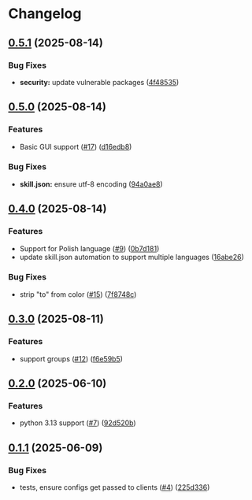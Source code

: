 # Changelog

## [0.5.1](https://github.com/OscillateLabsLLC/skill-homeassistant/compare/v0.5.0...v0.5.1) (2025-08-14)


### Bug Fixes

* **security:** update vulnerable packages ([4f48535](https://github.com/OscillateLabsLLC/skill-homeassistant/commit/4f4853572d41d0e23638061a8537fb1d96a61834))

## [0.5.0](https://github.com/OscillateLabsLLC/skill-homeassistant/compare/v0.4.0...v0.5.0) (2025-08-14)


### Features

* Basic GUI support ([#17](https://github.com/OscillateLabsLLC/skill-homeassistant/issues/17)) ([d16edb8](https://github.com/OscillateLabsLLC/skill-homeassistant/commit/d16edb80d65c025e0157f344eab9284c36b15c9e))


### Bug Fixes

* **skill.json:** ensure utf-8 encoding ([94a0ae8](https://github.com/OscillateLabsLLC/skill-homeassistant/commit/94a0ae837bc3f279ac31deed38e35d6d3505bde1))

## [0.4.0](https://github.com/OscillateLabsLLC/skill-homeassistant/compare/v0.3.0...v0.4.0) (2025-08-14)


### Features

* Support for Polish language ([#9](https://github.com/OscillateLabsLLC/skill-homeassistant/issues/9)) ([0b7d181](https://github.com/OscillateLabsLLC/skill-homeassistant/commit/0b7d181eb4c433a1fa98f1c97fbeb31fc15e59d6))
* update skill.json automation to support multiple languages ([16abe26](https://github.com/OscillateLabsLLC/skill-homeassistant/commit/16abe264116deabf32b9b5ac0e1f5e0081602f2a))


### Bug Fixes

* strip "to" from color ([#15](https://github.com/OscillateLabsLLC/skill-homeassistant/issues/15)) ([7f8748c](https://github.com/OscillateLabsLLC/skill-homeassistant/commit/7f8748c4ea21a2c7efd4308b6f1b1d60fef54cdb))

## [0.3.0](https://github.com/OscillateLabsLLC/skill-homeassistant/compare/v0.2.0...v0.3.0) (2025-08-11)


### Features

* support groups ([#12](https://github.com/OscillateLabsLLC/skill-homeassistant/issues/12)) ([f6e59b5](https://github.com/OscillateLabsLLC/skill-homeassistant/commit/f6e59b54b27a7d99d9ea2fd5cce901afe3c62d2c))

## [0.2.0](https://github.com/OscillateLabsLLC/skill-homeassistant/compare/v0.1.1...v0.2.0) (2025-06-10)


### Features

* python 3.13 support ([#7](https://github.com/OscillateLabsLLC/skill-homeassistant/issues/7)) ([92d520b](https://github.com/OscillateLabsLLC/skill-homeassistant/commit/92d520bf4438dee15c5c69c538fbfa438b633bc6))

## [0.1.1](https://github.com/OscillateLabsLLC/skill-homeassistant/compare/v0.1.0...v0.1.1) (2025-06-09)


### Bug Fixes

* tests, ensure configs get passed to clients ([#4](https://github.com/OscillateLabsLLC/skill-homeassistant/issues/4)) ([225d336](https://github.com/OscillateLabsLLC/skill-homeassistant/commit/225d336cc5fc877ca8b1e5f4916ace62f03bcfd0))
